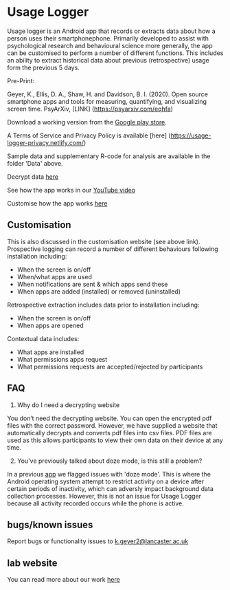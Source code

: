 # Usage Logger

Usage logger is an Android app that records or extracts data about how a person uses their smartphonephone. Primarily developed to assist with psychological research and behavioural science more generally, the app can be customised to perform a number of different functions. This includes an ability to extract historical data about previous (retrospective) usage form the previous 5 days. 

Pre-Print:

Geyer, K., Ellis, D. A., Shaw, H. and Davidson, B. I. (2020). Open source smartphone apps and tools for measuring, quantifying, and visualizing screen time. PsyArXiv, [LINK] (https://psyarxiv.com/eqhfa)

Download a working version from the [Google play store](https://play.google.com/store/apps/details?id=geyerk.sensorlab.uractivity&hl=en_GB). 

A Terms of Service and Privacy Policy is available [here] (https://usage-logger-privacy.netlify.com/)

Sample data and supplementary R-code for analysis are available in the folder 'Data' above. 

Decrypt data [here](https://usage-logger-decrypt.netlify.com/ )

See how the app works in our [YouTube video](https://www.youtube.com/watch?v=VET3PkaNayo&feature=youtu.be)

Customise how the app works [here](https://usage-logger-custom.netlify.com/ )

## Customisation

This is also discussed in the customisation website (see above link). Prospective logging can record a number of different behaviours following installation including: 

* When the screen is on/off
* When/what apps are used
* When notifications are sent & which apps send these
* When apps are added (installed) or removed (uninstalled)

Retrospective extraction includes data prior to installation including:

* When the screen is on/off
* When apps are opened

Contextual data includes: 

* What apps are installed
* What permissions apps request
* What permissions requests are accepted/rejected by participants

## FAQ

1. Why do I need a decrypting website

You don’t need the decrypting website. You can open the encrypted pdf files with the correct password. However, we have supplied a website that automatically decrypts and converts pdf files into csv files. PDF files are used as this allows participants to view their own data on their device at any time. 

2. You've previously talked about doze mode, is this still a problem?

In a previous [app](https://github.com/kris-geyer/pegLog) we flagged issues with 'doze mode'. This is where the Android operating system attempt to restrict activity on a device after certain periods of inactivity, which can adversly impact background data collection processes. However, this is not an issue for Usage Logger because all activity recorded occurs while the phone is active. 

## bugs/known issues

Report bugs or functionality issues to k.geyer2@lancaster.ac.uk

## lab website

You can read more about our work [here](www.psychsensorlab.com)
